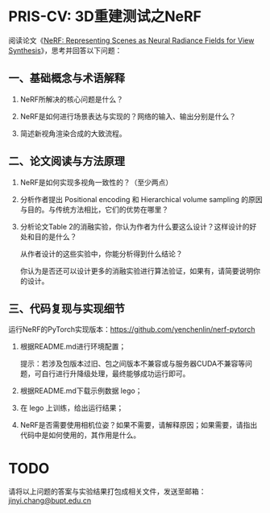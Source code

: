 # PRIS-CV: 3D重建测试之NeRF
阅读论文《[NeRF: Representing Scenes as Neural Radiance Fields for View Synthesis](https://arxiv.org/abs/2003.08934)》，思考并回答以下问题：

## 一、基础概念与术语解释
1. NeRF所解决的核心问题是什么？

2. NeRF是如何进行场景表达与实现的？网络的输入、输出分别是什么？

3. 简述新视角渲染合成的大致流程。

## 二、论文阅读与方法原理
1. NeRF是如何实现多视角一致性的？（至少两点）

2. 分析作者提出 Positional encoding 和 Hierarchical volume sampling 的原因与目的。与传统方法相比，它们的优势在哪里？

3. 分析论文Table 2的消融实验，你认为作者为什么要这么设计？这样设计的好处和目的是什么？

   从作者设计的这些实验中，你能分析得到什么结论？

   你认为是否还可以设计更多的消融实验进行算法验证，如果有，请简要说明你的设计。

## 三、代码复现与实现细节
运行NeRF的PyTorch实现版本：https://github.com/yenchenlin/nerf-pytorch
1. 根据README.md进行环境配置；

    提示：若涉及包版本过旧、包之间版本不兼容或与服务器CUDA不兼容等问题，可自行进行升降级处理，最终能够成功运行即可。

2. 根据README.md下载示例数据 lego；

3. 在 lego 上训练，给出运行结果；

4. NeRF是否需要使用相机位姿？如果不需要，请解释原因；如果需要，请指出代码中是如何使用的，其作用是什么。

# TODO
请将以上问题的答案与实验结果打包成相关文件，发送至邮箱：jinyi.chang@bupt.edu.cn
